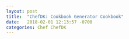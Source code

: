 ```yaml
---
layout: post
title:  "ChefDK: Cookbook Generator Cookbook"
date:   2018-02-01 12:13:57 -0700
categories: Chef ChefDK
---
```


# 
